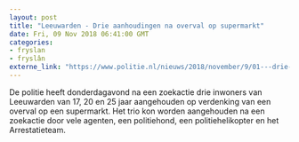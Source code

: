 ```yaml
---
layout: post
title: "Leeuwarden - Drie aanhoudingen na overval op supermarkt"
date: Fri, 09 Nov 2018 06:41:00 GMT
categories: 
- fryslan 
- fryslân 
externe_link: "https://www.politie.nl/nieuws/2018/november/9/01---drie-aanhoudingen-na-overval-op-supermarkt.html"
---
```


De politie heeft donderdagavond na een zoekactie drie inwoners van Leeuwarden van 17, 20 en 25 jaar aangehouden op verdenking van een overval op een supermarkt. Het trio kon worden aangehouden na een zoekactie door vele agenten, een politiehond, een politiehelikopter en het Arrestatieteam.
